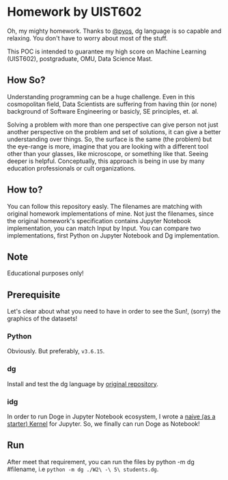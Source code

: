 # Homework by UIST602

Oh, my mighty homework. Thanks to [@pyos](https://github.com/pyos), dg language is so capable and relaxing. You don't have to worry about most of the stuff.

This POC is intended to guarantee my high score on Machine Learning (UIST602), postgraduate, OMU, Data Science Mast.

## How So?

Understanding programming can be a huge challenge. Even in this cosmopolitan field, Data Scientists are suffering from having thin (or none) background of Software Engineering or basicly, SE principles, et. al.

Solving a problem with more than one perspective can give person not just another perspective on the problem and set of solutions, it can give a better understanding over things. So, the surface is the same (the problem) but the eye-range is more, imagine that you are looking with a different tool other than your glasses, like microscope, or something like that. Seeing deeper is helpful. Conceptually, this approach is being in use by many education professionals or cult organizations.

## How to?

You can follow this repository easly. The filenames are matching with original homework implementations of mine. Not just the filenames, since the original homework's specification contains Jupyter Notebook implementation, you can match Input by Input. You can compare two implementations, first Python on Jupyter Notebook and Dg implementation.

## Note

Educational purposes only!

## Prerequisite

Let's clear about what you need to have in order to see the Sun!, (sorry) the graphics of the datasets!

### Python

Obviously. But preferably, `v3.6.15`.

### dg

Install and test the dg language by [original repository](https://github.com/pyos/dg).

### idg

In order to run Doge in Jupyter Notebook ecosystem, I wrote a [naive (as a starter) Kernel](https://github.com/LeaveNhA/idg) for Jupyter. So, we finally can run Doge as Notebook!

## Run

After meet that requirement, you can run the files by python -m dg #filename, i.e `python -m dg ./W2\ -\ 5\ students.dg`.
